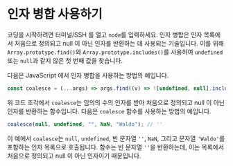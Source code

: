 # 인자 병합 사용하기

코딩을 시작하려면 터미널/SSH 를 열고 `node`를 입력하세요. 인자 병합은 인자 목록에서 처음으로 정의되고 null 이 아닌 인자를 반환하는 데 사용되는 기술입니다. 이를 위해 `Array.prototype.find()`와 `Array.prototype.includes()`를 사용하여 `undefined` 또는 `null`과 같지 않은 첫 번째 값을 찾습니다.

다음은 JavaScript 에서 인자 병합을 사용하는 방법의 예입니다.

```js
const coalesce = (...args) => args.find((v) => ![undefined, null].includes(v));
```

위 코드 조각에서 `coalesce`는 임의의 수의 인자를 받아 처음으로 정의되고 null 이 아닌 인자를 반환하는 함수입니다. 다음은 `coalesce` 함수를 사용하는 방법의 예입니다.

```js
coalesce(null, undefined, "", NaN, "Waldo"); // ''
```

이 예에서 `coalesce`는 `null`, `undefined`, 빈 문자열 `''`, `NaN`, 그리고 문자열 `'Waldo'`를 포함하는 인자 목록으로 호출됩니다. 함수는 빈 문자열 `''`을 반환하는데, 이는 목록에서 처음으로 정의되고 null 이 아닌 인자이기 때문입니다.
